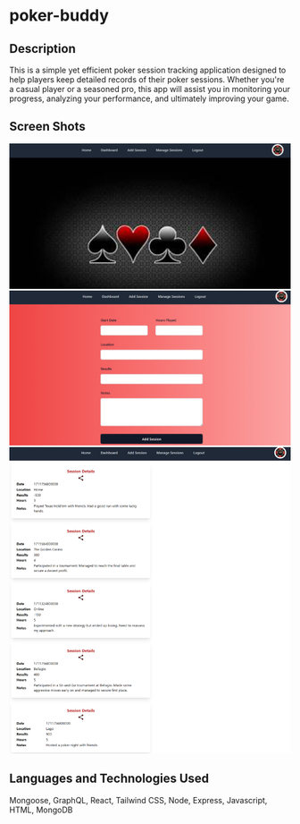 # poker-buddy

## Description

This is a simple yet efficient poker session tracking application designed to help players keep detailed records of their poker sessions. Whether you're a casual player or a seasoned pro, this app will assist you in monitoring your progress, analyzing your performance, and ultimately improving your game.

## Screen Shots
![alt text](Poker-Buddy1.png)
![alt text](Poker-Buddy2.png)
![alt text](Poker-Buddy3.png)





## Languages and Technologies Used

Mongoose, GraphQL, React, Tailwind CSS, Node, Express, Javascript, HTML, MongoDB